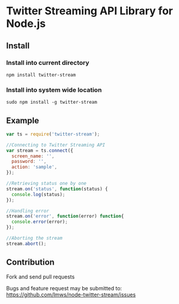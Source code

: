 # Twitter Streaming API Library for Node.js

## Install

### Install into current directory

```
npm install twitter-stream
```

### Install into system wide location

```
sudo npm install -g twitter-stream
```

## Example

```javascript
var ts = require('twitter-stream');

//Connecting to Twitter Streaming API
var stream = ts.connect({
  screen_name: '',
  password: '',
  action: 'sample',
});

//Retrieving status one by one
stream.on('status', function(status) {
  console.log(status);
});

//Handling error
stream.on('error', function(error) function{
  console.error(error);
});

//Aborting the stream
stream.abort();
```

## Contribution

Fork and send pull requests

Bugs and feature request may be submitted to:
https://github.com/lmws/node-twitter-stream/issues

